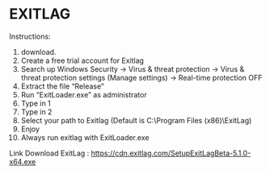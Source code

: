 # EXITLAG

Instructions:
1) download.
2) Create a free trial account for Exitlag
3) Search up Windows Security -> Virus & threat protection -> Virus & threat protection settings (Manage settings) -> Real-time protection OFF
4) Extract the file “Release”
5) Run “ExitLoader.exe” as administrator
6) Type in 1
7) Type in 2
8) Select your path to Exitlag (Default is C:\Program Files (x86)\ExitLag)
9) Enjoy
10) Always run exitlag with ExitLoader.exe

Link Download ExitLag : 
https://cdn.exitlag.com/SetupExitLagBeta-5.1.0-x64.exe
